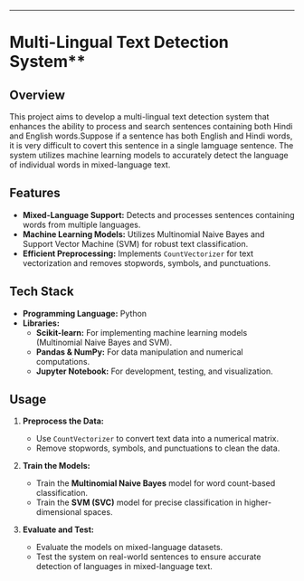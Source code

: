 

---

#  Multi-Lingual Text Detection System**

## **Overview**
This project aims to develop a multi-lingual text detection system that enhances the ability to process and search sentences containing both Hindi and English words.Suppose if a sentence has both English and Hindi words, it is very difficult to covert this sentence in a single lamguage sentence. The system utilizes machine learning models to accurately detect the language of individual words in mixed-language text.

## **Features**
- **Mixed-Language Support:** Detects and processes sentences containing words from multiple languages.
- **Machine Learning Models:** Utilizes Multinomial Naive Bayes and Support Vector Machine (SVM) for robust text classification.
- **Efficient Preprocessing:** Implements `CountVectorizer` for text vectorization and removes stopwords, symbols, and punctuations.

## **Tech Stack**
- **Programming Language:** Python
- **Libraries:**
  - **Scikit-learn:** For implementing machine learning models (Multinomial Naive Bayes and SVM).
  - **Pandas & NumPy:** For data manipulation and numerical computations.
  - **Jupyter Notebook:** For development, testing, and visualization.


## **Usage**
1. **Preprocess the Data:**
   - Use `CountVectorizer` to convert text data into a numerical matrix.
   - Remove stopwords, symbols, and punctuations to clean the data.

2. **Train the Models:**
   - Train the **Multinomial Naive Bayes** model for word count-based classification.
   - Train the **SVM (SVC)** model for precise classification in higher-dimensional spaces.

3. **Evaluate and Test:**
   - Evaluate the models on mixed-language datasets.
   - Test the system on real-world sentences to ensure accurate detection of languages in mixed-language text.

